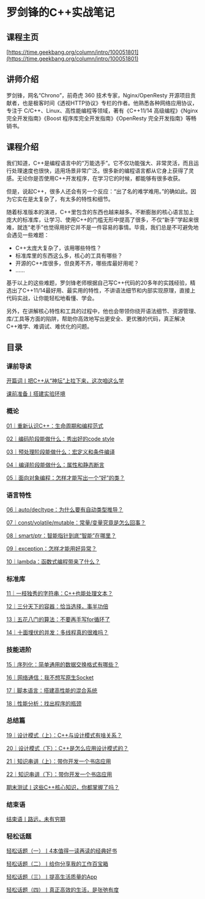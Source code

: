# 罗剑锋的C++实战笔记

## 课程主页

[https://time.geekbang.org/column/intro/100051801](https://time.geekbang.org/column/intro/100051801)

## 讲师介绍

罗剑锋，网名“Chrono”，前奇虎 360 技术专家，Nginx/OpenResty 开源项目贡献者，也是极客时间《透视HTTP协议》专栏的作者。他熟悉各种网络应用协议，专注于 C/C++、Linux、高性能编程等领域，著有《C++11/14 高级编程》《Nginx 完全开发指南》《Boost 程序库完全开发指南》《OpenResty 完全开发指南》等畅销书。

## 课程介绍

我们知道，C++是编程语言中的“万能选手”。它不仅功能强大、非常灵活，而且运行处理速度也很快，适用场景非常广泛。很多新的编程语言都从它身上获得了灵感。无论你是否使用C++开发程序，在学习它的时候，都能够有很多收获。

但是，说起C++，很多人还会有另一个反应：“出了名的难学难用。”的确如此。因为它实在是太复杂了，有太多的特性和细节。

随着标准版本的演进，C++里包含的东西也越来越多。不断膨胀的核心语言加上庞大的标准库，让学习、使用C++的门槛无形中提高了很多，不仅“新手”学起来很难，就连“老手”也觉得用好它并不是一件容易的事情。毕竟，我们总是不可避免地会遇见一些难题：

- C++太庞大复杂了，该用哪些特性？
- 标准库里的东西这么多，核心的工具有哪些？
- 开源的C++库很多，但良莠不齐，哪些库最好用呢？
- ……

基于以上的这些难题，罗剑锋老师根据自己写C++代码的20多年的实践经验，精选出了C++11/14最好用、最实用的特性，不讲语法细节和内部实现原理，直接上代码实战，让你能轻松地看懂、学会。

另外，在讲解核心特性和工具的过程中，他也会带领你绕开语法细节、资源管理、库/工具等方面的陷阱，帮助你高效地写出更安全、更优雅的代码，真正解决C++难学、难调试、难优化的问题。

## 目录

### 课前导读

[开篇词丨把C++从“神坛”上拉下来，这次咱这么学](/notes/CPP/罗剑锋的CPP实战笔记/课前导读/把CPP从“神坛”上拉下来，这次咱这么学)

[课前准备丨搭建实验环境](/notes/CPP/罗剑锋的CPP实战笔记/课前导读/搭建实验环境)

### 概论

[01｜重新认识C++：生命周期和编程范式](/notes/CPP/罗剑锋的CPP实战笔记/概论/重新认识CPP：生命周期和编程范式)

[02｜编码阶段能做什么：秀出好的code style](/notes/CPP/罗剑锋的CPP实战笔记/概论/编码阶段能做什么：秀出好的codestyle)

[03｜预处理阶段能做什么：宏定义和条件编译](/notes/CPP/罗剑锋的CPP实战笔记/概论/预处理阶段能做什么：宏定义和条件编译)

[04｜编译阶段能做什么：属性和静态断言](/notes/CPP/罗剑锋的CPP实战笔记/概论/编译阶段能做什么：属性和静态断言)

[05｜面向对象编程：怎样才能写出一个“好”的类？](/notes/CPP/罗剑锋的CPP实战笔记/概论/面向对象编程：怎样才能写出一个“好”的类？)

### 语言特性

[06｜auto/decltype：为什么要有自动类型推导？](/notes/CPP/罗剑锋的CPP实战笔记/语言特性/auto_decltype：为什么要有自动类型推导？)

[07｜const/volatile/mutable：常量/变量究竟是怎么回事？](/notes/CPP/罗剑锋的CPP实战笔记/语言特性/const_volatile_mutable：常量_变量究竟是怎么回事？)

[08｜smart/ptr：智能指针到底“智能”在哪里？](/notes/CPP/罗剑锋的CPP实战笔记/语言特性/smart_ptr：智能指针到底“智能”在哪里？)

[09｜exception：怎样才能用好异常？](/notes/CPP/罗剑锋的CPP实战笔记/语言特性/exception：怎样才能用好异常？)

[10｜lambda：函数式编程带来了什么？](/notes/CPP/罗剑锋的CPP实战笔记/语言特性/lambda：函数式编程带来了什么？)

### 标准库

[11｜一枝独秀的字符串：C++也能处理文本？](/notes/CPP/罗剑锋的CPP实战笔记/标准库/一枝独秀的字符串：CPP也能处理文本？)

[12｜三分天下的容器：恰当选择，事半功倍](/notes/CPP/罗剑锋的CPP实战笔记/标准库/三分天下的容器：恰当选择，事半功倍)

[13｜五花八门的算法：不要再手写for循环了](/notes/CPP/罗剑锋的CPP实战笔记/标准库/五花八门的算法：不要再手写for循环了)

[14｜十面埋伏的并发：多线程真的很难吗？](/notes/CPP/罗剑锋的CPP实战笔记/标准库/十面埋伏的并发：多线程真的很难吗？)

### 技能进阶

[15｜序列化：简单通用的数据交换格式有哪些？](/notes/CPP/罗剑锋的CPP实战笔记/技能进阶/序列化：简单通用的数据交换格式有哪些？)

[16｜网络通信：我不想写原生Socket](/notes/CPP/罗剑锋的CPP实战笔记/技能进阶/网络通信：我不想写原生Socket)

[17｜脚本语言：搭建高性能的混合系统](/notes/CPP/罗剑锋的CPP实战笔记/技能进阶/脚本语言：搭建高性能的混合系统)

[18｜性能分析：找出程序的瓶颈](/notes/CPP/罗剑锋的CPP实战笔记/技能进阶/性能分析：找出程序的瓶颈)

### 总结篇

[19｜设计模式（上）：C++与设计模式有啥关系？](/notes/CPP/罗剑锋的CPP实战笔记/总结篇/设计模式（上）：CPP与设计模式有啥关系？)

[20｜设计模式（下）：C++是怎么应用设计模式的？](/notes/CPP/罗剑锋的CPP实战笔记/总结篇/设计模式（下）：CPP是怎么应用设计模式的？)

[21｜知识串讲（上）：带你开发一个书店应用](/notes/CPP/罗剑锋的CPP实战笔记/总结篇/知识串讲（上）：带你开发一个书店应用)

[22｜知识串讲（下）：带你开发一个书店应用](/notes/CPP/罗剑锋的CPP实战笔记/总结篇/知识串讲（下）：带你开发一个书店应用)

[期末测试丨这些C++核心知识，你都掌握了吗？](/notes/CPP/罗剑锋的CPP实战笔记/总结篇/这些CPP核心知识，你都掌握了吗？)

### 结束语

[结束语丨路远，未有穷期](/notes/CPP/罗剑锋的CPP实战笔记/结束语/路远，未有穷期)

### 轻松话题

[轻松话题（一）丨4本值得一读再读的经典好书](/notes/CPP/罗剑锋的CPP实战笔记/轻松话题/4本值得一读再读的经典好书)

[轻松话题（二）丨给你分享我的工作百宝箱](/notes/CPP/罗剑锋的CPP实战笔记/轻松话题/给你分享我的工作百宝箱)

[轻松话题（三）丨提高生活质量的App](/notes/CPP/罗剑锋的CPP实战笔记/轻松话题/提高生活质量的App)

[轻松话题（四）丨真正高效的生活，是张弛有度](/notes/CPP/罗剑锋的CPP实战笔记/轻松话题/真正高效的生活，是张弛有度)